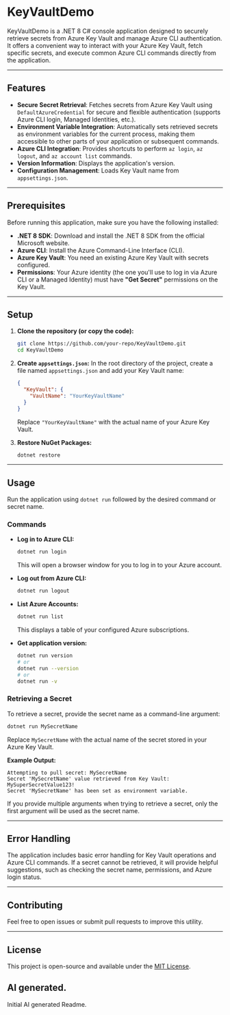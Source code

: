 # KeyVaultDemo

KeyVaultDemo is a .NET 8 C\# console application designed to securely retrieve secrets from Azure Key Vault and manage Azure CLI authentication. It offers a convenient way to interact with your Azure Key Vault, fetch specific secrets, and execute common Azure CLI commands directly from the application.

-----

## Features

  * **Secure Secret Retrieval**: Fetches secrets from Azure Key Vault using `DefaultAzureCredential` for secure and flexible authentication (supports Azure CLI login, Managed Identities, etc.).
  * **Environment Variable Integration**: Automatically sets retrieved secrets as environment variables for the current process, making them accessible to other parts of your application or subsequent commands.
  * **Azure CLI Integration**: Provides shortcuts to perform `az login`, `az logout`, and `az account list` commands.
  * **Version Information**: Displays the application's version.
  * **Configuration Management**: Loads Key Vault name from `appsettings.json`.

-----

## Prerequisites

Before running this application, make sure you have the following installed:

  * **.NET 8 SDK**: Download and install the .NET 8 SDK from the official Microsoft website.
  * **Azure CLI**: Install the Azure Command-Line Interface (CLI).
  * **Azure Key Vault**: You need an existing Azure Key Vault with secrets configured.
  * **Permissions**: Your Azure identity (the one you'll use to log in via Azure CLI or a Managed Identity) must have **"Get Secret"** permissions on the Key Vault.

-----

## Setup

1.  **Clone the repository (or copy the code):**

    ```bash
    git clone https://github.com/your-repo/KeyVaultDemo.git
    cd KeyVaultDemo
    ```

2.  **Create `appsettings.json`:**
    In the root directory of the project, create a file named `appsettings.json` and add your Key Vault name:

    ```json
    {
      "KeyVault": {
        "VaultName": "YourKeyVaultName" 
      }
    }
    ```

    Replace `"YourKeyVaultName"` with the actual name of your Azure Key Vault.

3.  **Restore NuGet Packages:**

    ```bash
    dotnet restore
    ```

-----

## Usage

Run the application using `dotnet run` followed by the desired command or secret name.

### Commands

  * **Log in to Azure CLI:**

    ```bash
    dotnet run login
    ```

    This will open a browser window for you to log in to your Azure account.

  * **Log out from Azure CLI:**

    ```bash
    dotnet run logout
    ```

  * **List Azure Accounts:**

    ```bash
    dotnet run list
    ```

    This displays a table of your configured Azure subscriptions.

  * **Get application version:**

    ```bash
    dotnet run version
    # or
    dotnet run --version
    # or
    dotnet run -v
    ```

### Retrieving a Secret

To retrieve a secret, provide the secret name as a command-line argument:

```bash
dotnet run MySecretName
```

Replace `MySecretName` with the actual name of the secret stored in your Azure Key Vault.

**Example Output:**

```
Attempting to pull secret: MySecretName
Secret 'MySecretName' value retrieved from Key Vault:
MySuperSecretValue123!
Secret 'MySecretName' has been set as environment variable.
```

If you provide multiple arguments when trying to retrieve a secret, only the first argument will be used as the secret name.

-----

## Error Handling

The application includes basic error handling for Key Vault operations and Azure CLI commands. If a secret cannot be retrieved, it will provide helpful suggestions, such as checking the secret name, permissions, and Azure login status.

-----

## Contributing

Feel free to open issues or submit pull requests to improve this utility.

-----

## License

This project is open-source and available under the [MIT License](https://www.google.com/search?q=LICENSE).

## AI generated.

Initial AI generated Readme.
